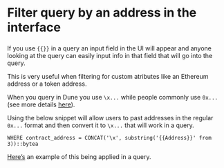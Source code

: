 # Filter query by an address in the interface

###  <a id="Filter-query-by-an-address-in-the-interface"></a>

If you use `{{}}` in a query an input field in the UI will appear and anyone looking at the query can easily input info in that field that will go into the query.

This is very useful when filtering for custom atributes like an Ethereum address or a token address.

When you query in Dune you use `\x...` while people commonly use `0x...` \(see more details [here](https://hackmd.io/k71ZUSTxQVKGqOcvR6OXnw?view#Using-Inline-Ethereum-addresses)\).

Using the below snippet will allow users to past addresses in the regular `0x...` format and then convert it to `\x...` that will work in a query.

```text
WHERE contract_address = CONCAT('\x', substring('{{Address}}' from 3))::bytea
```

[Here’s](https://explore.duneanalytics.com/queries/10505/source?p_Address=0x37236cd05b34cc79d3715af2383e96dd7443dcf1#20880) an example of this being applied in a query.

